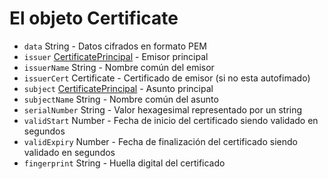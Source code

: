 # El objeto Certificate

* `data` String - Datos cifrados en formato PEM
* `issuer` [CertificatePrincipal](certificate-principal.md) - Emisor principal
* `issuerName` String - Nombre común del emisor
* `issuerCert` Certificate - Certificado de emisor (si no esta autofimado)
* `subject` [CertificatePrincipal](certificate-principal.md) - Asunto principal
* `subjectName` String - Nombre común del asunto
* `serialNumber` String - Valor hexagesimal representado por un string
* `validStart` Number - Fecha de inicio del certificado siendo validado en segundos
* `validExpiry` Number - Fecha de finalización del certificado siendo validado en segundos
* `fingerprint` String - Huella digital del certificado